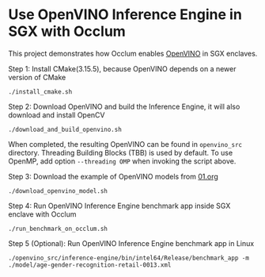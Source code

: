 # Use OpenVINO Inference Engine in SGX with Occlum

This project demonstrates how Occlum enables [OpenVINO](https://github.com/opencv/dldt) in SGX enclaves.

Step 1: Install CMake(3.15.5), because OpenVINO depends on a newer version of CMake
```
./install_cmake.sh
```

Step 2: Download OpenVINO and build the Inference Engine, it will also download and install OpenCV
```
./download_and_build_openvino.sh
```
When completed, the resulting OpenVINO can be found in `openvino_src` directory. Threading Building Blocks (TBB) is used by default. To use OpenMP, add option `--threading OMP` when invoking the script above.

Step 3: Download the example of OpenVINO models from [01.org](https://download.01.org/opencv/)
```
./download_openvino_model.sh
```

Step 4: Run OpenVINO Inference Engine benchmark app inside SGX enclave with Occlum
```
./run_benchmark_on_occlum.sh
```

Step 5 (Optional): Run OpenVINO Inference Engine benchmark app in Linux
```
./openvino_src/inference-engine/bin/intel64/Release/benchmark_app -m ./model/age-gender-recognition-retail-0013.xml
```
